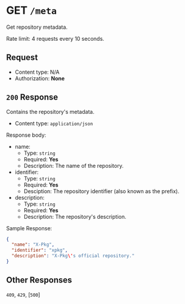# GET `/meta`

Get repository metadata.

Rate limit: 4 requests every 10 seconds.

## Request

- Content type: N/A
- Authorization: **None**

## `200` Response

Contains the repository's metadata.

- Content type: `application/json`

Response body:

- name:
  - Type: `string`
  - Required: **Yes**
  - Description: The name of the repository.
- identifier:
  - Type: `string`
  - Required: **Yes**
  - Desciption: The repository identifier (also known as the prefix).
- description:
  - Type: `string`
  - Required: **Yes**
  - Description: The repository's description.
 

Sample Response:

```json
{
  "name": "X-Pkg",
  "identifier": "xpkg",
  "description": "X-Pkg\'s official repository."
}
```

## Other Responses

`409`, `429`, [`500`]